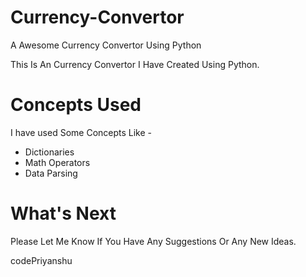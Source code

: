 # Currency-Convertor
A Awesome Currency Convertor Using Python

This Is An Currency Convertor I Have Created Using Python.

# Concepts Used

I have used Some Concepts Like -

- Dictionaries
- Math Operators
- Data Parsing

# What's Next

Please Let Me Know If You Have Any Suggestions Or Any New Ideas.

codePriyanshu

